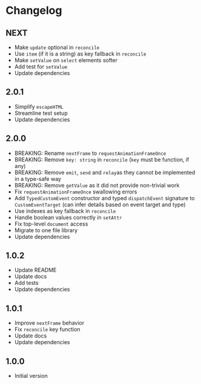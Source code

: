 # Changelog

## NEXT

- Make `update` optional in `reconcile`
- Use `item` (if it is a string) as key fallback in `reconcile`
- Make `setValue` on `select` elements softer
- Add test for `setValue`
- Update dependencies

## 2.0.1

- Simplify `escapeHTML`
- Streamline test setup
- Update dependencies

## 2.0.0

- BREAKING: Rename `nextFrame` to `requestAnimationFrameOnce`
- BREAKING: Remove `key: string` in `reconcile` (`key` must be function, if any)
- BREAKING: Remove `emit`, `send` and `relay`as they cannot be implemented in a
  type-safe way
- BREAKING: Remove `getValue` as it did not provide non-trivial work
- Fix `requestAnimationFrameOnce` swallowing errors
- Add `TypedCustomEvent` constructor and typed `dispatchEvent` signature to
  `CustomEventTarget` (can infer details based on event target and type)
- Use indexes as key fallback in `reconcile`
- Handle boolean values correctly in `setAttr`
- Fix top-level `document` access
- Migrate to one file library
- Update dependencies

## 1.0.2

- Update README
- Update docs
- Add tests
- Update dependencies

## 1.0.1

- Improve `nextFrame` behavior
- Fix `reconcile` key function
- Update docs
- Update dependencies

## 1.0.0

- Initial version
